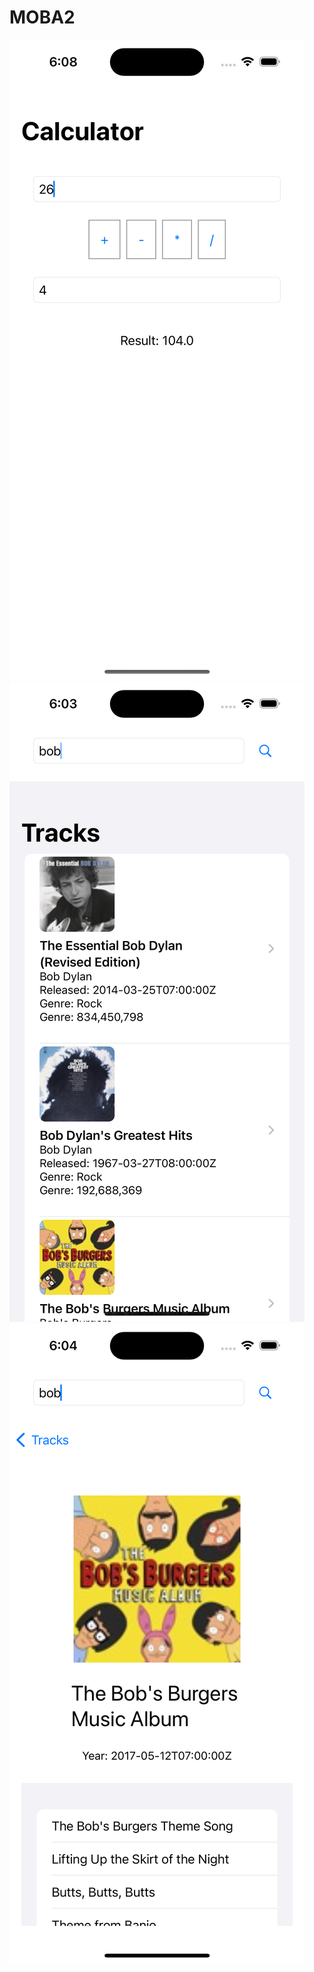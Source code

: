 # MOBA2
<img  alt="image" src="https://github.com/tlangdun/MOBA2/blob/main/Simulator%20Screenshot%20-%20iPhone%2014%20Pro%20-%202023-05-13%20at%2018.08.32.png">

<img  alt="image" src="https://github.com/tlangdun/MOBA2/blob/main/Simulator%20Screenshot%20-%20iPhone%2014%20Pro%20-%202023-05-13%20at%2018.03.34.png">

<img  alt="image" src="https://github.com/tlangdun/MOBA2/blob/main/Simulator%20Screenshot%20-%20iPhone%2014%20Pro%20-%202023-05-13%20at%2018.04.02.png">

